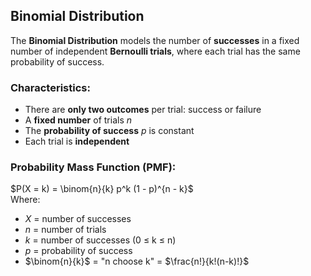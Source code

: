 ## Binomial Distribution
The **Binomial Distribution** models the number of **successes** in a fixed number of independent **Bernoulli trials**, where each trial has the same probability of success.

### Characteristics:
- There are **only two outcomes** per trial: success or failure
- A **fixed number** of trials *n*
- The **probability of success** *p* is constant
- Each trial is **independent**

### Probability Mass Function (PMF):
$P(X = k) = \binom{n}{k} p^k (1 - p)^{n - k}$  
Where:
- $X$ = number of successes
- $n$ = number of trials  
- $k$ = number of successes (0 ≤ k ≤ n)  
- $p$ = probability of success  
- $\binom{n}{k}$ = "n choose k" = $\frac{n!}{k!(n-k)!}$
